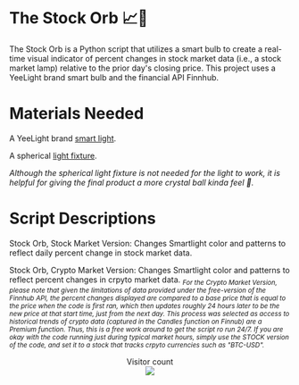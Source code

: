 # The Stock Orb :chart_with_upwards_trend::crystal_ball:
The Stock Orb is a Python script that utilizes a smart bulb to create a real-time visual indicator of percent changes in stock market data (i.e., a stock market lamp) relative to the prior day's closing price. This project uses a YeeLight brand smart bulb and the financial API Finnhub.

# Materials Needed
A YeeLight brand [smart light](https://www.amazon.com/dp/B09B91X2XQ).

A spherical [light fixture](https://www.amazon.com/gp/product/B00EMBZISM/).

*Although the spherical light fixture is not needed for the light to work, it is helpful for giving the final product a more crystal ball kinda feel :crystal_ball:.*

# Script Descriptions
Stock Orb, Stock Market Version: Changes Smartlight color and patterns to reflect daily percent change in stock market data.

Stock Orb, Crypto Market Version: Changes Smartlight color and patterns to reflect percent changes in crpyto market data.
<sub>*For the Crypto Market Version, please note that given the limitations of data provided under the free-version of the Finnhub API, the percent changes displayed are compared to a base price that is equal to the price when the code is first ran, which then updates roughly 24 hours later to be the new price at that start time, just from the next day. This process was selected as access to historical trends of crypto data (captured in the Candles function  on Finnub) are a Premium function. Thus, this is a free work around to get the script ro run 24/7. If you are okay with the code running just during typical market hours, simply use the STOCK version of the code, and set it to a stock that tracks crpyto currencies such as "BTC-USD".*

<p align="center"> 
  Visitor count<br>
  <img src="https://profile-counter.glitch.me/NoahAdamSperling/count.svg" />
</p>
